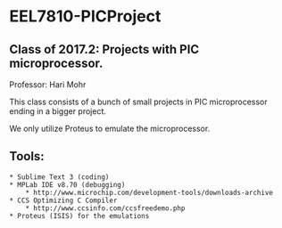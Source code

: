 # EEL7810-PICProject
## Class of 2017.2: Projects with PIC microprocessor.

Professor: Hari Mohr

This class consists of a bunch of small projects in PIC microprocessor ending in a bigger project.

We only utilize Proteus to emulate the microprocessor.

## Tools:
	* Sublime Text 3 (coding)
	* MPLab IDE v8.70 (debugging)
		* http://www.microchip.com/development-tools/downloads-archive
	* CCS Optimizing C Compiler
		* http://www.ccsinfo.com/ccsfreedemo.php
	* Proteus (ISIS) for the emulations